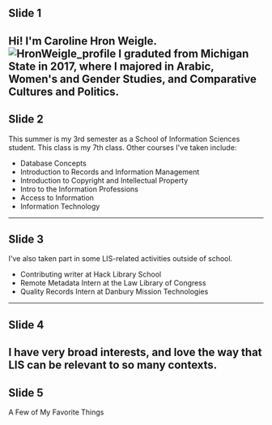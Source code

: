 ## Slide 1 
Hi! I'm Caroline Hron Weigle. 
![HronWeigle_profile](C:\Users\chron\Desktop\HronWeigle_profile.jpg) <!-- .element: class ="fragment" --> 
I graduted from Michigan State in 2017, where I majored in Arabic, Women's  and Gender  Studies, and Comparative Cultures and Politics.  <!-- .element: class ="fragment" --> 
---
## Slide 2
This summer is my 3rd semester as a School of Information Sciences student. This class is my 7th class. Other courses I've taken include: 
- Database Concepts 
- Introduction to Records and Information Management 
- Introduction to Copyright and Intellectual Property
- Intro to the Information Professions 
- Access to Information 
- Information Technology  <!-- .element: class ="fragment" --> 

---
## Slide 3 
I've also taken part in some LIS-related activities outside of school. 
- Contributing writer at Hack Library School 
- Remote Metadata Intern at the Law Library of Congress
- Quality Records Intern at Danbury Mission Technologies <!-- .element: class ="fragment" --> 
---
## Slide 4 
I have very broad interests, and love the way that LIS can be relevant to so many contexts. 
---
## Slide 5
A Few of My Favorite Things